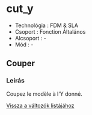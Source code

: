 # cut\_y

* Technológia : FDM & SLA
* Csoport : Fonction Általános
* Alcsoport : -
* Mód : -

## Couper

### Leírás

Coupez le modèle à l'Y donné.

[Vissza a változók listájához](../../variable_list)

